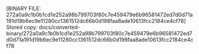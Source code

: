 [BINARY FILE: 272a0a9c1b0b1cd1e252a98b799703f80c7e459479e6b96581472ed7d0d71a191d19b6ec9e11280cc1361512dc66b0d198faa8ade10613fcc2184ce4cf78]
Stored copy: docs/converted-binary/272a0a9c1b0b1cd1e252a98b799703f80c7e459479e6b96581472ed7d0d71a191d19b6ec9e11280cc1361512dc66b0d198faa8ade10613fcc2184ce4cf78
